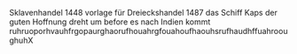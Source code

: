 Sklavenhandel 1448 vorlage für Dreieckshandel
1487 das Schiff Kaps der guten Hoffnung dreht um before es nach Indien kommt
ruhruoporhvauhfrgopaurghaorufhouahrgfouahoufhaouhsrufhaudhffuahrooughuhX
